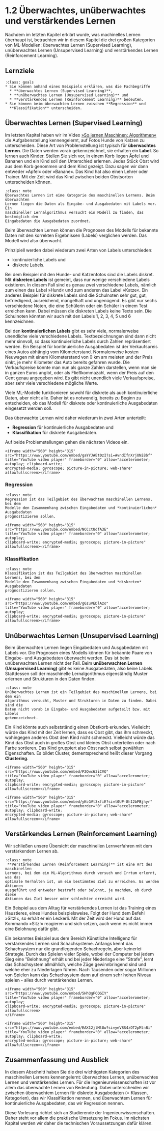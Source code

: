 # 1.2 Überwachtes, unüberwachtes und verstärkendes Lernen

Nachdem im letzten Kapitel erklärt wurde, was machinelles Lernen überhaupt
ist, betrachten wir in diesem Kapitel die drei großen Kategorien von
ML-Modellen: überwachtes Lernen (Supervised Learning), unüberwachtes Lernen
(Unsupervised Learning) und verstärkendes Lernen (Reinforcement Learning).


## Lernziele

```{admonition} Lernziele
:class: goals
* Sie können anhand eines Beispiels erklären, was die Fachbegriffe
  * **überwachtes Lernen (Supervised Learning)**,
  * **unüberwachtes Lernen (Unsupervised Learning)** und
  * **verstärkendes Lernen (Reinforcement Learning)** bedeuten.
* Sie können beim überwachten Lernen zwischen **Regression** und
  **Klassifikation** unterscheiden.
```


## Überwachtes Lernen (Supervised Learning)

Im letzten Kapitel haben wir im Video [»So lernen Maschinen:
Algorithmen«](https://youtu.be/HmUzceKCI9I) die Aufgabenstellung kennengelernt,
auf Fotos Hunde von Katzen zu unterscheiden. Diese Art von Problemstellung ist
typisch für **überwachtes Lernen**. Die Daten werden vorab gekennzeichnet, sie
erhalten ein **Label**. So lernen auch Kinder. Stellen Sie sich vor, in einem
Korb liegen Äpfel und Bananen und ein Kind soll den Unterschied erlernen. Jedes
Stück Obst wird aus dem Korb genommen und dem Kind gezeigt. Dazu sagen wir dann
entweder »Apfel« oder »Banane«. Das Kind hat also einen Lehrer oder Trainer. Mit
der Zeit wird das Kind zwischen beiden Obstsorten unterscheiden können.

```{admonition} Was ist ... überwachtes Lernen?
:class: note
Überwachtes Lernen ist eine Kategorie des maschinellen Lernens. Beim überwachten
Lernen liegen die Daten als Eingabe- und Ausgabedaten mit Labels vor. Ein
maschineller Lernalgorithmus versucht ein Modell zu finden, das bestmöglich den
Eingabedaten die Ausgabedaten zuordnet.
```

Beim überwachten Lernen können die Prognosen des Modells für bekannte Daten mit
den korrekten Ergebnissen (Labels) verglichen werden. Das Modell wird also
überwacht.

Prinzipiell werden dabei wiederum zwei Arten von Labels unterschieden:

* kontinuierliche Labels und
* diskrete Labels.

Bei dem Beispiel mit den Hunde- und Katzenfotos sind die Labels diskret. Mit
**diskreten Labels** ist gemeint, dass nur wenige verschiedene Labels existieren.
In diesem Fall sind es genau zwei verschiedene Labels, nämlich zum einen das
Label »Hund« und zum anderen das Label »Katze«. Ein anderes Beispiel für
diskrete Labels sind die Schulnoten sehr gut, gut, befriedigend, ausreichend,
mangelhaft und ungenügend. Es gibt nur sechs verschiedene Noten, die eine
Schülerin oder ein Schüler in einem Test erreichen kann. Dabei müssen die
diskreten Labels keine Texte sein. Die Schulnoten könnten wir auch mit den Labels
1, 2, 3, 4, 5 und 6 kennzeichnen.

Bei den **kontinuierlichen Labels** gibt es sehr viele, normalerweise unendliche
viele verschiedene Labels. Textbezeichnungen sind dann nicht mehr sinnvoll, so
dass kontinuierliche Labels durch Zahlen repräsentiert werden. Ein Beispiel für
kontinuierliche Ausgabedaten ist der Verkaufspreis eines Autos abhängig vom
Kilometerstand. Normalerweise kosten Neuwagen mit einem Kilometerstand von 0 km
am meisten und der Preis sinkt, je mehr Kilometer das Auto bereits gefahren
wurde. Die Verkaufspreise könnte man nun als ganze Zahlen darstellen, wenn man
sie in ganzen Euros angibt, oder als Fließkommazahl, wenn der Preis auf den Cent
genau angegeben wird. Es gibt nicht unendlich viele Verkaufspreise, aber sehr
viele verschiedene mögliche Werte.

Viele ML-Modelle funktionieren sowohl für diskrete als auch kontinuierliche
Daten, aber nicht alle. Daher ist es notwendig, bereits zu Beginn zu
entscheiden, ob das Modell für diskrete oder kontinuierliche Ausgabedaten
eingesetzt werden soll. 

Das überwachte Lernen wird daher wiederum in zwei Arten unterteilt:

* **Regression** für kontinuierliche Ausgabedaten und
* **Klassifikation**  für diskrete Ausgabedaten.

Auf beide Problemstellungen gehen die nächsten Videos ein.

```{dropdown} Video zu "ML Tutorial - #3 Supervised Learning" von CodingWithMagga
<iframe width="560" height="315" src="https://www.youtube.com/embed/gaYYJAEt0zI?si=AvndIfnXrjUNiBbf" 
title="YouTube video player" frameborder="0" allow="accelerometer; autoplay; clipboard-write; 
encrypted-media; gyroscope; picture-in-picture; web-share" allowfullscreen></iframe>
```

### Regression 

```{admonition} Was ist ... Regression?
:class: note
Regression ist das Teilgebiet des überwachten maschinellen Lernens, bei dem
Modelle den Zusammenhang zwischen Eingabedaten und *kontinuierlichen* Ausgabedaten
prognostizieren sollen.
```

```{dropdown} Video zu "Überwachtes Lernen – Regression" von Plattform Lernende Systeme
<iframe width="560" height="315" src="https://www.youtube.com/embed/NCCctUdfA3E" 
title="YouTube video player" frameborder="0" allow="accelerometer; autoplay; 
clipboard-write; encrypted-media; gyroscope; picture-in-picture" allowfullscreen></iframe>
```

### Klassifikation

```{admonition} Was ist ... Klassifikation?
:class: note
Klassifikation ist das Teilgebiet des überwachten maschinellen Lernens, bei dem
Modelle den Zusammenhang zwischen Eingabedaten und *diskreten* Ausgabedaten
prognostizieren sollen.
```

```{dropdown} Video zu "Überwachtes Lernen – Klassifikation" von Plattform Lernende Systeme
<iframe width="560" height="315" src="https://www.youtube.com/embed/g6zuVEDlAzo" 
title="YouTube video player" frameborder="0" allow="accelerometer; autoplay; 
clipboard-write; encrypted-media; gyroscope; picture-in-picture" allowfullscreen></iframe>
```

## Unüberwachtes Lernen (Unsupervised Learning)

Beim überwachten Lernen liegen Eingabedaten und Ausgabedaten mit Labels vor. Die
Prognosen eines Modells können für bekannte Paare von Eingabe- und Ausgabedaten
überwacht werden. Das ist beim unüberwachten Lernen nicht der Fall. Beim
**unüberwachten Lernen (Unsupervised Learning)** gibt es keine Ausgabedaten,
also keine Labels. Stattdessen soll der maschinelle Lernalgorithmus eigenständig
Muster erlernen und Strukturen in den Daten finden.

```{admonition} Was ist ... unüberwachtes Lernen (Unsupervised Learning)?
:class: note
Unüberwachtes Lernen ist ein Teilgebiet des maschinellen Lernens, bei dem ein
Algorithmus versucht, Muster und Strukturen in Daten zu finden. Dabei sind die
Daten nicht vorab in Eingabe- und Ausgabedaten aufgeteilt bzw. mit Labels
gekennzeichnet.
```

Ein Kind könnte auch selbstständig einen Obstkorb erkunden. Vielleicht würde das
Kind mit der Zeit lernen, dass es Obst gibt, das ihm schmeckt, wohingegen
anderes Obst dem Kind nicht schmeckt. Vielleicht würde das Kind das Obst auch in
großes Obst und kleines Obst unterteilen oder nach Farbe sortieren. Das Kind
gruppiert also Obst nach selbst gewählten Eigenschaften. Es bildet Cluster,
dementsprechend heißt dieser Vorgang **Clustering**.

```{dropdown} Video zu "Unüberwachtes Lernen: Clustering" von Plattform Lernende Systeme
<iframe width="560" height="315" src="https://www.youtube.com/embed/P2Qwc63iCVQ" 
title="YouTube video player" frameborder="0" allow="accelerometer; autoplay; 
clipboard-write; encrypted-media; gyroscope; picture-in-picture" allowfullscreen></iframe>
```

```{dropdown} Video zu "ML Tutorial - #4 Unsupervised Learning" von CodingWithMagga
<iframe width="560" height="315" src="https://www.youtube.com/embed/yKcGVt3xfiE?si=t0UP-8h12bFBjhyr" 
title="YouTube video player" frameborder="0" allow="accelerometer; autoplay; clipboard-write; 
encrypted-media; gyroscope; picture-in-picture; web-share" allowfullscreen></iframe>
```

## Verstärkendes Lernen (Reinforcement Learning)

Wir schließen unsere Übersicht der maschinellen Lernverfahren mit dem
verstärkendem Lernen ab.

```{admonition} Was ist ... verstärkendes Lernen (Reinforcement Learning)?
:class: note
 **Verstärkendes Lernen (Reinforcement Learning)** ist eine Art des maschinellen
Lernens, bei dem ein ML-Algorithmus durch versuch und Irrtum erlernt, was das
optimale Verhalten ist, um ein bestimmtes Ziel zu erreichen. Es werden Aktionen
ausgeführt und entweder bestraft oder belohnt, je nachdem, ob durch diese
Aktionen das Ziel besser oder schlechter erreicht wird.
```

Ein Beispiel aus dem Alltag für verstärkendes Lernen ist das Training eines
Haustieres, eines Hundes beispielsweise. Folgt der Hund dem Befehl »Sitz!«, so
erhält er ein Leckerli. Mit der Zeit wird der Hund auf das Kommando »Sitz!«
reagieren und sich setzen, auch wenn es nicht immer eine Belohnung dafür gibt.

Ein bekanntes Beispiel aus dem Bereich Künstliche Intelligenz für verstärkendes
Lernen sind Schachsysteme. Anfangs kennt das Schachsystem nur die grundlegenden
Schachregeln, aber keinerlei Strategie. Durch das Spielen vieler Spiele, wobei
der Computer bei jedem Sieg eine "Belohnung" erhält und bei jeder Niederlage
eine "Strafe", lernt das Schachsystem allmählich, welche Züge gewinnbringend
sind und welche eher zu Niederlagen führen. Nach Tausenden oder sogar Millionen
von Spielen kann das Schachsystem dann auf einem sehr hohen Niveau spielen -
alles durch verstärkendes Lernen.

```{dropdown} Video zu "Verstärkendes Lernen" von Plattform Lernende Systeme
<iframe width="560" height="315" src="https://www.youtube.com/embed/5HhQgFCQGIY" 
title="YouTube video player" frameborder="0" allow="accelerometer; autoplay; 
clipboard-write; encrypted-media; gyroscope; picture-in-picture" allowfullscreen>
</iframe>
```

```{dropdown} Vide zu "ML Tutorial - #5 Reinforcement Learning" von CodingWithMagga
<iframe width="560" height="315" src="https://www.youtube.com/embed/EAX12jlMlUw?si=yeV8S4zOT2pMlnBi" 
title="YouTube video player" frameborder="0" allow="accelerometer; autoplay; clipboard-write; 
encrypted-media; gyroscope; picture-in-picture; web-share" allowfullscreen></iframe>
```


## Zusammenfassung und Ausblick

In diesem Abschnitt haben Sie die drei wichtigsten Kategorien des maschinellen
Lernens kennengelernt: überwachtes Lernen, unüberwachtes Lernen und
verstärkendes Lernen. Für die Ingenieurwissenschaften ist vor allem das
überwachte Lernen von Bedeutung. Dabei unterscheiden wir zwischen überwachtem
Lernen für diskrete Ausgabedaten (= Klassen, Kategorien), das wir Klassifikation
nennen, und überwachtem Lernen für kontinuierliche Ausgabedaten, das wir
Regression nennen.

Diese Vorlesung richtet sich an Studierende der Ingenieurwissenschaften. Daher
steht vor allem die praktische Umsetzung im Fokus. Im nächsten Kapitel werden
wir daher die technischen Voraussetzungen dafür klären.
